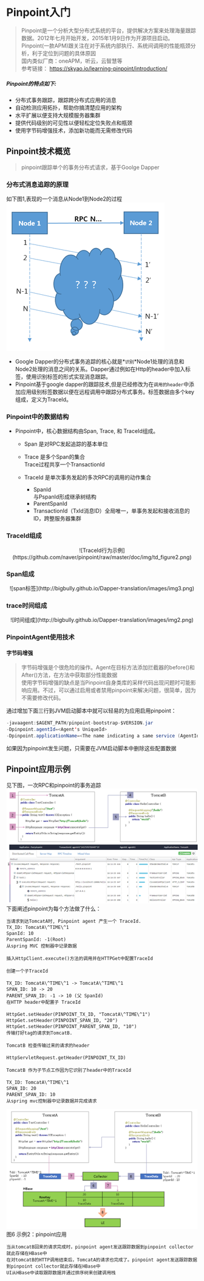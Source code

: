 # Pinpoint入门  

> Pinpoint是一个分析大型分布式系统的平台，提供解决方案来处理海量跟踪数据。2012年七月开始开发，2015年1月9日作为开源项目启动。  
> Pinpoint(一款APM)跟关注在对于系统内部执行、系统间调用的性能瓶颈分析，利于定位到问题的具体原因  
> 国内类似厂商：oneAPM，听云，云智慧等  
参考链接：  https://skyao.io/learning-pinpoint/introduction/    
>   
##### Pinpoint的特点如下:
- 分布式事务跟踪，跟踪跨分布式应用的消息
- 自动检测应用拓扑，帮助你搞清楚应用的架构
- 水平扩展以便支持大规模服务器集群
- 提供代码级别的可见性以便轻松定位失败点和瓶颈
- 使用字节码增强技术，添加新功能而无需修改代码
 

## Pinpoint技术概览  
> pinpoint跟踪单个的事务分布式请求，基于Goolge Dapper  

### 分布式消息追踪的原理
如下图1,表现的一个消息从Node1到Node2的过程
![分布式系统中的消息关系](https://github.com/naver/pinpoint/raw/master/doc/img/td_figure1.png)
- Google Dapper的分布式事务追踪的核心就是*`识别`*Node1处理的消息和Node2处理的消息之间的关系。Dapper通过例如在Http的header中加入标签，使用识别标签的形式实现消息跟踪。  
- Pinpoint基于google dapper的跟踪技术,但是已经修改为在`调用的header`中添加应用级别标签数据以便在远程调用中跟踪分布式事务。标签数据由多个key组成，定义为TraceId。  

### Pinpoint中的数据结构  
- Pinpoint中，核心数据结构由Span, Trace, 和 TraceId组成。
	- Span 是对RPC发起追踪的基本单位
	- Trace 是多个Span的集合  
	Trace过程共享一个TransactionId
	- TraceId 是单次事务发起的多次RPC的调用的动作集合  
 
		- SpanId  
		与PspanId形成继承树结构
		- ParentSpanId
		- TransactionId（TxId消息ID）全局唯一，单事务发起和接收消息的ID，跨整服务器集群  
		
<h3>TraceId组成</h3>   <center>![TraceId行为示例](https://github.com/naver/pinpoint/raw/master/doc/img/td_figure2.png)</center>   
<h3>Span组成</h3>  <center>![span标签](http://bigbully.github.io/Dapper-translation/images/img3.png)</center>  

<h3>trace时间组成</h3>  <center>![时间组成](http://bigbully.github.io/Dapper-translation/images/img2.png)</center>

### PinpointAgent使用技术  
#### 字节码增强  
> 字节码增强是个很危险的操作。Agent在目标方法添加拦截器的before()和After()方法，在方法中获取部分性能数据  
使用字节码增强的缺点是当Pinpoint自身类库的采样代码出现问题时可能影响应用。不过，可以通过启用或者禁用pinpoint来解决问题，很简单，因为不需要修改代码。

通过增加下面三行到JVM启动脚本中就可以轻易的为应用启用pinpoint：
``` java  
-javaagent:$AGENT_PATH/pinpoint-bootstrap-$VERSION.jar
-Dpinpoint.agentId=<Agent's UniqueId>
-Dpinpoint.applicationName=<The name indicating a same service (AgentId collection)>
```  
如果因为pinpoint发生问题，只需要在JVM启动脚本中删除这些配置数据  
  
## Pinpoint应用示例  
见下图，一次RPC和pinpoint的事务追踪
![trace与pinpoint前端显示](https://github.com/naver/pinpoint/raw/master/doc/img/td_figure5.png)   
下面阐述pinpoint为每个方法做了什么：
```  
当请求到达TomcatA时, Pinpoint agent 产生一个 TraceId.
TX_ID: TomcatA\^TIME\^1
SpanId: 10
ParentSpanId: -1(Root)
从spring MVC 控制器中记录数据

插入HttpClient.execute()方法的调用并在HTTPGet中配置TraceId

创建一个子TraceId

TX_ID: TomcatA\^TIME\^1 -> TomcatA\^TIME\^1
SPAN_ID: 10 -> 20
PARENT_SPAN_ID: -1 -> 10 (父 SpanId)
在HTTP header中配置子 TraceId

HttpGet.setHeader(PINPOINT_TX_ID, "TomcatA\^TIME\^1")
HttpGet.setHeader(PINPOINT_SPAN_ID, "20")
HttpGet.setHeader(PINPOINT_PARENT_SPAN_ID, "10")
传输打好tag的请求到TomcatB.

TomcatB 检查传输过来的请求的header

HttpServletRequest.getHeader(PINPOINT_TX_ID)

TomcatB 作为子节点工作因为它识别了header中的TraceId

TX_ID: TomcatA\^TIME\^1
SPAN_ID: 20
PARENT_SPAN_ID: 10
从spring mvc控制器中记录数据并完成请求
```  
![应用](https://github.com/naver/pinpoint/raw/master/doc/img/td_figure6.png)
图6 示例2：pinpoint应用
```  
当从tomcatB回来的请求完成时，pinpoint agent发送跟踪数据到pinpoint collector就此存储在HBase中
在对tomcatB的HTTP调用结束后，TomcatA的请求也完成了。pinpoint agent发送跟踪数据到pinpoint collector就此存储在HBase中
UI从HBase中读取跟踪数据并通过排序树来创建调用栈
```  
